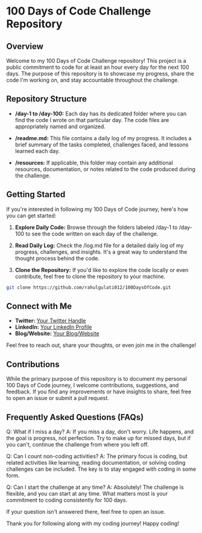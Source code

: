# 100 Days of Code Challenge Repository

## Overview

Welcome to my 100 Days of Code Challenge repository! This project is a public commitment to code for at least an hour every day for the next 100 days. The purpose of this repository is to showcase my progress, share the code I'm working on, and stay accountable throughout the challenge.

## Repository Structure

- **/day-1 to /day-100:** Each day has its dedicated folder where you can find the code I wrote on that particular day. The code files are appropriately named and organized.

- **/readme.md:** This file contains a daily log of my progress. It includes a brief summary of the tasks completed, challenges faced, and lessons learned each day.

- **/resources:** If applicable, this folder may contain any additional resources, documentation, or notes related to the code produced during the challenge.

## Getting Started

If you're interested in following my 100 Days of Code journey, here's how you can get started:

1. **Explore Daily Code:** Browse through the folders labeled /day-1 to /day-100 to see the code written on each day of the challenge.

2. **Read Daily Log:** Check the /log.md file for a detailed daily log of my progress, challenges, and insights. It's a great way to understand the thought process behind the code.

3. **Clone the Repository:** If you'd like to explore the code locally or even contribute, feel free to clone the repository to your machine.

```bash
git clone https://github.com/rahulgulati012/100DaysOfCode.git
```

## Connect with Me

- **Twitter:** [Your Twitter Handle](https://twitter.com/your-twitter-handle)
- **LinkedIn:** [Your LinkedIn Profile](https://www.linkedin.com/in/your-linkedin-profile)
- **Blog/Website:** [Your Blog/Website](https://www.yourwebsite.com)

Feel free to reach out, share your thoughts, or even join me in the challenge!

## Contributions

While the primary purpose of this repository is to document my personal 100 Days of Code journey, I welcome contributions, suggestions, and feedback. If you find any improvements or have insights to share, feel free to open an issue or submit a pull request.

## Frequently Asked Questions (FAQs)

Q: What if I miss a day?
A: If you miss a day, don't worry. Life happens, and the goal is progress, not perfection. Try to make up for missed days, but if you can't, continue the challenge from where you left off.

Q: Can I count non-coding activities?
A: The primary focus is coding, but related activities like learning, reading documentation, or solving coding challenges can be included. The key is to stay engaged with coding in some form.

Q: Can I start the challenge at any time?
A: Absolutely! The challenge is flexible, and you can start at any time. What matters most is your commitment to coding consistently for 100 days.

If your question isn't answered there, feel free to open an issue.

Thank you for following along with my coding journey! Happy coding!
